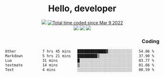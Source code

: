 # <div align='center' >Hello, developer</div>

<div align='center'>
  <a ><img src="https://img.shields.io/badge/dynamic/json?url=https%3A%2F%2Fapi.swo.moe%2Fstats%2Fgithub%2FFree-Aaron-Li&query=count&color=181717&label=GitHub&labelColor=282c34&logo=github&suffix=+follows&cacheSeconds=3600"></a>
  <a href="https://wakatime.com/@fe40087f-8eae-48dc-9950-ad0633db1591"><img src="https://wakatime.com/badge/user/fe40087f-8eae-48dc-9950-ad0633db1591.svg" alt="Total time coded since Mar 9 2022" /></a>
</div>
<div align='center'>
  <a><img src="https://img.shields.io/badge/Rookie-blue?style=plastic&logo=c&logoColor=blue&labelColor=F5B7DB"></a>
  <a><img src="https://img.shields.io/badge/Rookie-blue?style=plastic&logo=c%2B%2B&logoColor=blue&labelColor=F5B7DB"></a> 
  <a><img src="https://img.shields.io/badge/Rookie-blue?style=plastic&logo=python&logoColor=blue&labelColor=F5B7DB"></a> 
</div>

<div align='right'>
  <h3>Coding</h3>
</div>

<!--START_SECTION:waka-->

```txt
Other            7 hrs 45 mins   █████████████▓░░░░░░░░░░░   54.86 %
Markdown         5 hrs 21 mins   █████████▒░░░░░░░░░░░░░░░   37.90 %
Lua              31 mins         █░░░░░░░░░░░░░░░░░░░░░░░░   03.77 %
textmate         14 mins         ▒░░░░░░░░░░░░░░░░░░░░░░░░   01.66 %
Text             4 mins          ░░░░░░░░░░░░░░░░░░░░░░░░░   00.59 %
```

<!--END_SECTION:waka-->




